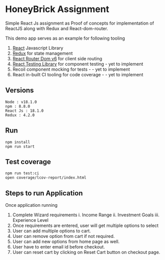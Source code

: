# HoneyBrick Assignment

Simple React Js assignment as Proof of concepts for implementation of ReactJS along with Redux and React-dom-router.

This demo app serves as an example for following tooling

1. [React](https://reactjs.org/) Javascript Library
2. [Redux](https://redux.js.org/) for state management
3. [React Router Dom v6](https://reactrouter.com/docs/en/v6/getting-started/overview) for client side routing
4. [React Testing Library](https://testing-library.com/docs/react-testing-library/intro/) for component testing - yet to implement
5. Recoil component mocking for tests - - yet to implement
6. React in-built CI tooling for code coverage - - yet to implement

## Versions

```shell
Node : v18.1.0
npm : 8.8.0
React Js : 18.1.0
Redux : 4.2.0
```

## Run

```shell
npm install
npm run start
```

## Test coverage

```shell
npm run test:ci
open coverage/lcov-report/index.html
```

## Steps to run Application

Once application running

1. Complete Wizard requirements
    i. Income Range
    ii. Investment Goals
    iii. Experience Level
2. Once requirements are entered, user will get multiple options to select
3. User can add multiple options to cart. 
4. User can remove option from cart if not required. 
5. User can add new options from home page as well.
6. User have to enter email id before checkout. 
7. User can reset cart by clicking on Reset Cart button on checkout page.
